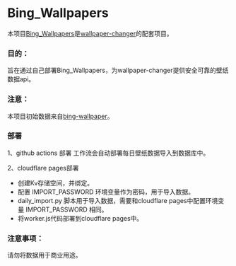 # Bing_Wallpapers


本项目[Bing_Wallpapers](https://github.com/ranvane/Bing_Wallpapers)是[wallpaper-changer](https://github.com/ranvane/wallpaper-changer)的配套项目。

### 目的：

旨在通过自己部署Bing_Wallpapers，为wallpaper-changer提供安全可靠的壁纸数据api。

### 注意：

本项目初始数据来自[bing-wallpaper](https://github.com/niumoo/bing-wallpaper)。



### 部署

1、github actions 部署
    工作流会自动部署每日壁纸数据导入到数据库中。
    

2、cloudflare pages部署
- 创建Kv存储空间，并绑定。
- 配置 IMPORT_PASSWORD 环境变量作为密码，用于导入数据。
- daily_import.py 脚本用于导入数据，需要和cloudflare pages中配置环境变量 IMPORT_PASSWORD 相同。
- 将worker.js代码部署到cloudflare pages中。


### 注意事项：

请勿将数据用于商业用途。

